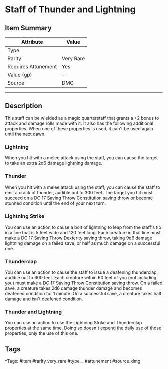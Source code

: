 # Staff of Thunder and Lightning

## Item Summary

| Attribute            | Value                        |
|----------------------|------------------------------|
| Type                 |   |
| Rarity               | Very Rare             |
| Requires Attunement  | Yes                |
| Value (gp)           | -    |
| Source               | DMG |

---

## Description

This staff can be wielded as a magic quarterstaff that grants a +2 bonus to attack and damage rolls made with it. It also has the following additional properties. When one of these properties is used, it can't be used again until the next dawn.

### Lightning

When you hit with a melee attack using the staff, you can cause the target to take an extra 2d6 damage lightning damage.

### Thunder

When you hit with a melee attack using the staff, you can cause the staff to emit a crack of thunder, audible out to 300 feet. The target you hit must succeed on a DC 17 Saving Throw Constitution saving throw or become stunned condition until the end of your next turn.

### Lightning Strike

You can use an action to cause a bolt of lightning to leap from the staff's tip in a line that is 5 feet wide and 120 feet long. Each creature in that line must make a DC 17 Saving Throw Dexterity saving throw, taking 9d6 damage lightning damage on a failed save, or half as much damage on a successful one.

### Thunderclap

You can use an action to cause the staff to issue a deafening thunderclap, audible out to 600 feet. Each creature within 60 feet of you (not including you) must make a DC 17 Saving Throw Constitution saving throw. On a failed save, a creature takes 2d6 damage thunder damage and becomes deafened condition for 1 minute. On a successful save, a creature takes half damage and isn't deafened condition.

### Thunder and Lightning

You can use an action to use the Lightning Strike and Thunderclap properties at the same time. Doing so doesn't expend the daily use of those properties, only the use of this one.

## Tags

^Tags: #item #rarity_very_rare #type__ #attunement #source_dmg